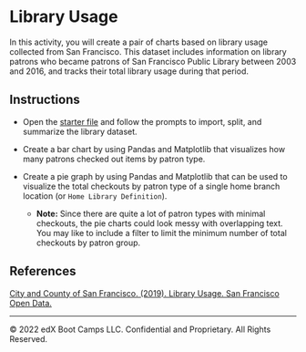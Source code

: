 # Library Usage

In this activity, you will create a pair of charts based on library usage collected from San Francisco. This dataset includes information on library patrons who became patrons of San Francisco Public Library between 2003 and 2016, and tracks their total library usage during that period.

## Instructions

* Open the [starter file](Unsolved/library_usage.ipynb) and follow the prompts to import, split, and summarize the library dataset.

* Create a bar chart by using Pandas and Matplotlib that visualizes how many patrons checked out items by patron type.

* Create a pie graph by using Pandas and Matplotlib that can be used to visualize the total checkouts by patron type of a single home branch location (or `Home Library Definition`).

  * **Note:** Since there are quite a lot of patron types with minimal checkouts, the pie charts could look messy with overlapping text. You may like to include a filter to limit the minimum number of total checkouts by patron group.


## References

[City and County of San Francisco. (2019). Library Usage. San Francisco Open Data.](https://data.sfgov.org/Culture-and-Recreation/Library-Usage/qzz6-2jup)

- - -

© 2022 edX Boot Camps LLC. Confidential and Proprietary. All Rights Reserved.
